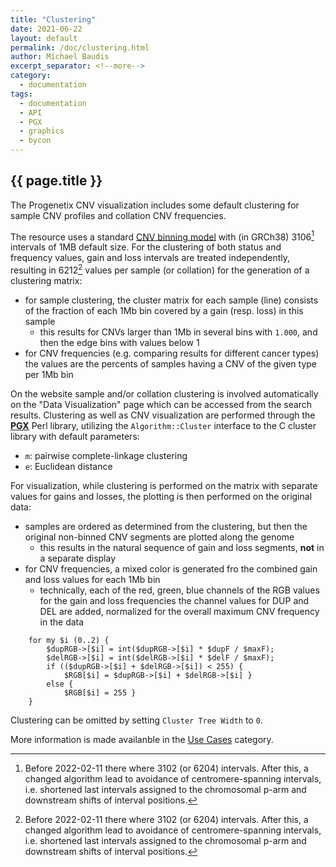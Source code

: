 ```yaml
---
title: "Clustering"
date: 2021-06-22
layout: default
permalink: /doc/clustering.html
author: Michael Baudis
excerpt_separator: <!--more-->
category:
  - documentation
tags:
  - documentation
  - API
  - PGX
  - graphics
  - bycon
---
```


## {{ page.title }}

The Progenetix CNV visualization includes some default clustering for sample CNV profiles and
collation CNV frequencies.

<!--more-->

The resource uses a standard [CNV binning model](/doc/genomic_intervals.html)
with (in GRCh38) 3106[^1] intervals of 1MB default size. For the clustering of both status and
frequency values, gain and loss intervals are treated independently, resulting in 6212[^1]
values per sample (or collation) for the generation of a clustering matrix:

* for sample clustering, the cluster matrix for each sample (line) consists of the
fraction of each 1Mb bin covered by a gain (resp. loss) in this sample
  - this results for CNVs larger than 1Mb in several bins with `1.000`, and then the edge bins with values below 1
* for CNV frequencies (e.g. comparing results for different cancer types) the values are the percents of samples having a CNV of the given type per 1Mb bin

On the website sample and/or collation clustering is involved automatically on the
"Data Visualization" page which can be accessed from the search results. Clustering as
well as CNV visualization are performed through the [**PGX**](http://github.com/progenetix/PGX/)
Perl library, utilizing the `Algorithm::Cluster` interface to the C cluster library with
default parameters:

* `m`: pairwise complete-linkage clustering
* `e`: Euclidean distance

For visualization, while clustering is performed on the matrix with separate values for gains and losses, the plotting is then performed on the original data:

* samples are ordered as determined from the clustering, but then the original non-binned CNV segments are plotted along the genome
  - this results in the natural sequence of gain and loss segments, **not** in a separate display
* for CNV frequencies, a mixed color is generated fro the combined gain and loss values for each 1Mb bin
  - technically, each of the red, green, blue channels of the RGB values for the gain and loss frequencies the channel values for DUP and DEL are added, normalized for the overall maximum CNV frequency in the data  
```
	for my $i (0..2) {
		$dupRGB->[$i] = int($dupRGB->[$i] * $dupF / $maxF);
		$delRGB->[$i] = int($delRGB->[$i] * $delF / $maxF);
		if (($dupRGB->[$i] + $delRGB->[$i]) < 255) {
			$RGB[$i] = $dupRGB->[$i] + $delRGB->[$i] }
		else {
			$RGB[$i] = 255 }
	}
```

Clustering can be omitted by setting `Cluster Tree Width` to `0`.

More information is made availanble in the [Use Cases](/categories/usecases.html) category.

[^1]: Before 2022-02-11 there where 3102 (or 6204) intervals. After this, a changed algorithm lead to
avoidance of centromere-spanning intervals, i.e. shortened last intervals assigned to the chromosomal
p-arm and downstream shifts of interval positions.
